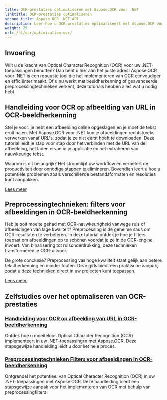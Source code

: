 ```yaml
---
title: OCR-prestaties optimaliseren met Aspose.OCR voor .NET
linktitle: OCR-prestaties optimaliseren
second_title: Aspose.OCR .NET API
description: Leer hoe u OCR-prestaties optimaliseert met Aspose.OCR voor .NET. Onze gedetailleerde tutorials behandelen beeldherkenning, preprocessingfilters en praktische implementatiestappen.
weight: 25
url: /nl/ocr/optimization-ocr/
---
```

## Invoering

Wilt u de kracht van Optical Character Recognition (OCR) voor uw .NET-toepassingen benutten? Dan bent u hier aan het juiste adres! Aspose.OCR voor .NET is een robuuste tool die het implementeren van OCR eenvoudiger en efficiënter maakt. Of u nu werkt met beeldherkenning of geavanceerde preprocessingtechnieken verkent, deze tutorials hebben alles wat u nodig hebt.

## Handleiding voor OCR op afbeelding van URL in OCR-beeldherkenning

Stel je voor: je hebt een afbeelding online opgeslagen en je moet de tekst eruit halen. Met Aspose.OCR voor .NET kun je afbeeldingen rechtstreeks verwerken vanaf URL's, zodat je ze niet eerst hoeft te downloaden. Deze tutorial leidt je stap voor stap door het verbinden met de URL van de afbeelding, het laden ervan in je applicatie en het extraheren van nauwkeurige tekst.

Waarom is dit belangrijk? Het stroomlijnt uw workflow en verbetert de productiviteit door onnodige stappen te elimineren. Bovendien leert u hoe u potentiële problemen zoals verschillende bestandsformaten en resoluties kunt aanpakken.

[Lees meer](./guide-to-ocr-on-image-from-url/)

## Preprocessingtechnieken: filters voor afbeeldingen in OCR-beeldherkenning

Heb je ooit moeite gehad met OCR-nauwkeurigheid vanwege ruis of afbeeldingen van lage kwaliteit? Preprocessing is de geheime saus om OCR-resultaten te verbeteren. In deze tutorial ontdek je hoe je filters toepast om afbeeldingen op te schonen voordat je ze in de OCR-engine invoert. Van binarisering tot ruisonderdrukking, deze technieken transformeren je OCR-uitvoer.

De grote conclusie? Preprocessing van hoge kwaliteit staat gelijk aan betere tekstherkenning en minder fouten. Deze gids biedt een praktische aanpak, zodat u deze technieken direct in uw projecten kunt toepassen.

[Lees meer](./preprocessing-techniques-filters-for-image/)

## Zelfstudies over het optimaliseren van OCR-prestaties
### [Handleiding voor OCR op afbeelding van URL in OCR-beeldherkenning](./guide-to-ocr-on-image-from-url/)
Ontdek hoe u moeiteloos Optical Character Recognition (OCR) implementeert in uw .NET-toepassingen met Aspose.OCR. Deze stapsgewijze handleiding leidt u door het hele proces.
### [Preprocessingtechnieken Filters voor afbeeldingen in OCR-beeldherkenning](./preprocessing-techniques-filters-for-image/)
Ontgrendel het potentieel van Optical Character Recognition (OCR) in uw .NET-toepassingen met Aspose.OCR. Deze handleiding biedt een stapsgewijze aanpak voor het implementeren van OCR met behulp van preprocessingfilters.